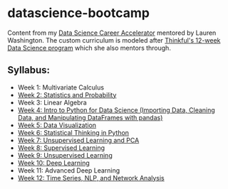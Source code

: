 # datascience-bootcamp
Content from my [Data Science Career Accelerator](https://mailchi.mp/0f6cbc6dc24c/data_career_accelerator) mentored by Lauren Washington.  The custom curriculum is modeled after [Thinkful's 12-week Data Science program](https://www.thinkful.com/bootcamp/data-science/flexible/) which she also mentors through.

## Syllabus:
- Week 1: Multivariate Calculus
- [Week 2: Statistics and Probability](https://github.com/tylerbittner/datascience-bootcamp/tree/master/week-2)
- Week 3: Linear Algebra
- [Week 4: Intro to Python for Data Science (Importing Data, Cleaning Data, and Manipulating DataFrames with pandas)](https://github.com/tylerbittner/datascience-bootcamp/tree/master/week-4)
- [Week 5: Data Visualization](https://github.com/tylerbittner/datascience-bootcamp/tree/master/week-5)
- [Week 6: Statistical Thinking in Python](https://github.com/tylerbittner/datascience-bootcamp/tree/master/week-6)
- [Week 7: Unsupervised Learning and PCA](https://github.com/tylerbittner/datascience-bootcamp/tree/master/week-7)
- [Week 8: Supervised Learning](https://github.com/tylerbittner/datascience-bootcamp/tree/master/week-8)
- [Week 9: Unsupervised Learning](https://github.com/tylerbittner/datascience-bootcamp/tree/master/week-9)
- [Week 10: Deep Learning](https://github.com/tylerbittner/datascience-bootcamp/tree/master/week-10)
- Week 11: Advanced Deep Learning
- [Week 12: Time Series, NLP, and Network Analysis](https://github.com/tylerbittner/datascience-bootcamp/tree/master/week-12)
